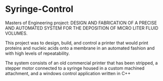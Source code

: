 # Syringe-Control
Masters of Engineering project: DESIGN AND FABRICATION OF A PRECISE AND AUTOMATED SYSTEM FOR THE DEPOSITION OF MICRO LITER FLUID VOLUMES.

This project was to design, build, and control a printer that would print proteins and nucleic acids onto a membrane in an automated fashion and with high levels of repeatability. 

The system consists of an old commercial printer that has been stripped, a stepper motor connected to a syringe housed in a custom machined attachment, and a windows control application written in C++
